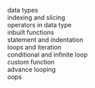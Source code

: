 data types
<br>
indexing and slicing
<br>
operators in data type
<br>
inbuilt functions
<br>
statement and indentation
<br>
loops and iteration
<br>
conditional and infinite loop
<br>
custom function
<br>
advance looping
<br>
oops

